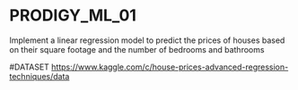 # PRODIGY_ML_01
Implement a linear regression model to predict the prices of houses based on their square footage and the number of bedrooms and bathrooms

#DATASET
https://www.kaggle.com/c/house-prices-advanced-regression-techniques/data
